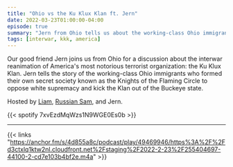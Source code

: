 ```yaml
---
title: "Ohio vs the Ku Klux Klan ft. Jern"
date: 2022-03-23T01:00:00-04:00
episode: true
summary: "Jern from Ohio tells us about the working-class Ohio immigrants who formed their own secret society to oppose the Ku Klux Klan"
tags: [interwar, kkk, america]
---
```


Our good friend Jern joins us from Ohio for a discussion about the interwar reanimation of America's most notorious terrorist organization: the Ku Klux Klan. Jern tells the story of the working-class Ohio immigrants who formed their own secret society known as the Knights of the Flaming Circle to oppose white supremacy and kick the Klan out of the Buckeye state.

Hosted by [Liam](https://twitter.com/LegoRacers2), [Russian Sam](https://twitter.com/reelCheburashka), and Jern.

{{< spotify 7xvEzdMqWzs1N9WGE0Es0b >}}

---

{{< links "https://anchor.fm/s/4d855a8c/podcast/play/49469946/https%3A%2F%2Fd3ctxlq1ktw2nl.cloudfront.net%2Fstaging%2F2022-2-23%2F255404697-44100-2-cd7e103b4bf2e.m4a" >}}
